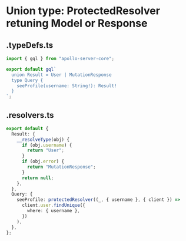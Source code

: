 # Union type: ProtectedResolver retuning Model or Response

## .typeDefs.ts

```ts
import { gql } from "apollo-server-core";

export default gql`
  union Result = User | MutationResponse
  type Query {
    seeProfile(username: String!): Result!
  }
`;
```

## .resolvers.ts

```ts
export default {
  Result: {
    __resolveType(obj) {
      if (obj.username) {
        return "User";
      }
      if (obj.error) {
        return "MutationResponse";
      }
      return null;
    },
  },
  Query: {
    seeProfile: protectedResolver((_, { username }, { client }) =>
      client.user.findUnique({
        where: { username },
      })
    ),
  },
};
```
